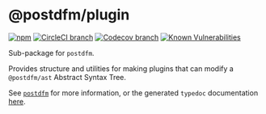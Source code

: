# @postdfm/plugin

[![npm](https://img.shields.io/npm/v/@postdfm/plugin.svg?label=npm)](https://www.npmjs.com/package/@postdfm/plugin)
[![CircleCI branch](https://img.shields.io/circleci/project/github/spiltcoffee/postdfm/main.svg)](https://circleci.com)
[![Codecov branch](https://img.shields.io/codecov/c/gh/spiltcoffee/postdfm/main.svg)](https://codecov.io)
[![Known Vulnerabilities](https://snyk.io/test/github/spiltcoffee/postdfm/badge.svg?targetFile=packages/@postdfm/plugin/package.json)](https://snyk.io/test/github/spiltcoffee/postdfm?targetFile=packages/@postdfm/plugin/package.json)

Sub-package for `postdfm`.

Provides structure and utilities for making plugins that can modify a `@postdfm/ast` Abstract Syntax Tree.

See [`postdfm`](https://github.com/spiltcoffee/postdfm) for more information, or the generated `typedoc` documentation [here](https://spiltcoffee.com/docs/@postdfm/plugin/).
